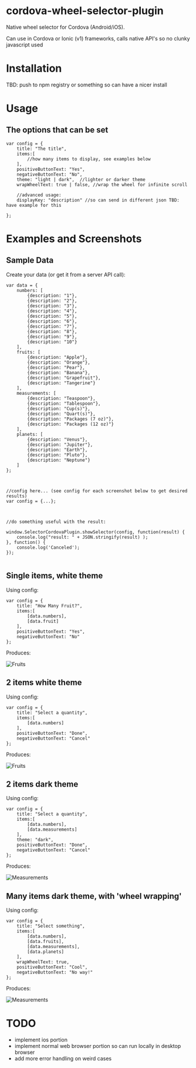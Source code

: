 # cordova-wheel-selector-plugin
Native wheel selector for Cordova (Android/iOS).

Can use in Cordova or Ionic (v1) frameworks, calls native API's so no clunky javascript used

# Installation

TBD: push to npm registry or something so can have a nicer install


# Usage

## The options that can be set

```
var config = {
    title: "The title",
    items:[
        //how many items to display, see examples below
    ],
    positiveButtonText: "Yes",
    negativeButtonText: "No",
    theme: "light | dark",  //lighter or darker theme
    wrapWheelText: true | false, //wrap the wheel for infinite scroll
    
    //advanced usage:
    displayKey: "description" //so can send in different json TBD: have example for this
    
};

```

# Examples and Screenshots
## Sample Data

Create your data (or get it from a server API call):

```
var data = {
    numbers: [ 
        {description: "1"},
        {description: "2"},
        {description: "3"},
        {description: "4"},
        {description: "5"},
        {description: "6"},
        {description: "7"},
        {description: "8"},
        {description: "9"},
        {description: "10"}
    ],
    fruits: [
        {description: "Apple"},
        {description: "Orange"},
        {description: "Pear"},
        {description: "Banana"},
        {description: "Grapefruit"},
        {description: "Tangerine"}
    ],
    measurements: [
        {description: "Teaspoon"},
        {description: "Tablespoon"},
        {description: "Cup(s)"},
        {description: "Quart(s)"},
        {description: "Packages (7 oz)"},
        {description: "Packages (12 oz)"}
    ],
    planets: [
        {description: "Venus"},
        {description: "Jupiter"},
        {description: "Earth"},
        {description: "Pluto"},
        {description: "Neptune"}
    ]
};



//config here... (see config for each screenshot below to get desired results)
var config = {...};



//do something useful with the result:

window.SelectorCordovaPlugin.showSelector(config, function(result) {
    console.log("result: " + JSON.stringify(result) );
}, function() {
    console.log('Canceled');
});


```

## Single items, white theme
Using config:

```
var config = {
    title: "How Many Fruit?",
    items:[
        [data.numbers],
        [data.fruit]
    ],
    positiveButtonText: "Yes",
    negativeButtonText: "No"
};

```
Produces: 

![Fruits](examples/images/single_items.png)



## 2 items white theme
Using config:

```
var config = {
    title: "Select a quantity",
    items:[
        [data.numbers]
    ],
    positiveButtonText: "Done",
    negativeButtonText: "Cancel"
};

```
Produces: 

![Fruits](examples/images/fruit.png)


## 2 items dark theme
Using config:

```
var config = {
    title: "Select a quantity",
    items:[
        [data.numbers],
        [data.measurements]
    ],
    theme: "dark",
    positiveButtonText: "Done",
    negativeButtonText: "Cancel"
};

```
Produces: 

![Measurements](examples/images/quantity_dark_theme.png)



## Many items dark theme, with 'wheel wrapping'
Using config:

```
var config = {
    title: "Select something",
    items:[
        [data.numbers],
        [data.fruits],
        [data.measurements],
        [data.planets]
    ],
    wrapWheelText: true,
    positiveButtonText: "Cool",
    negativeButtonText: "No way!"
};

```
Produces: 

![Measurements](examples/images/multiple_items.png)





# TODO
* implement ios portion
* implement normal web browser portion so can run locally in desktop browser
* add more error handling on weird cases